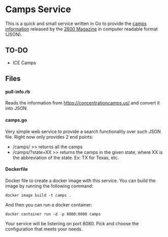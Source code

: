 # Camps Service

This is a quick and small service written in Go to provide the [camps information](https://concentrationcamps.us/) released by the [2600 Magazine](https://www.2600.com/) in computer readable format (JSON).

## TO-DO

* ICE Camps

## Files

#### pull-info.rb

Reads the information from https://concentrationcamps.us/ and convert it into JSON.

#### camps.go

Very simple web service to provide a search functionality over such JSON file.
Right now only provides 2 end points:

* /camps/ >> returns all the camps
* /camps/?state=XX >> returns the camps in the given state, where XX is the abbreviation of the state. Ex: TX for Texas, etc.

#### Dockerfile

Docker file to create a docker image with this service. You can build the image by running the following command:

    docker image build -t camps .
    
And then you can run a docker container:

    docker container run -d -p 8080:8080 camps
    
Your service will be listening on port 8080. Pick and choose the configuration that meets your needs.
